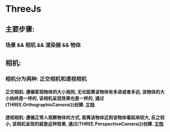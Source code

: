 # ThreeJs

## 主要步骤: 

### 场景 && 相机 && 渲染器 && 物体

## 相机:

### 相机分为两种: 正交相机和透视相机

#### 正交相机: 遵循客观物体的大小规则, 无论距离该物体有多进或者多远, 该物体的大小始终是一样的, 该相机呈现效果也是一样的, 通过(THREE.OrthographicCamera())创建. [文档](https://threejs.org/docs/?q=OrthographicCamera#api/zh/cameras/OrthographicCamera)

#### 透视相机: 遵循正常人观察物体的方式, 距离该物体近则该物体看起来较大, 反之较小, 该相机呈现的就是这种效果, 通过(THREE.PerspectiveCamera())创建. [文档](https://threejs.org/docs/?q=PerspectiveCamera#api/zh/cameras/PerspectiveCamera)